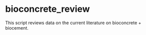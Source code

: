 # bioconcrete_review

This script reviews data on the current literature on bioconcrete + biocement.
